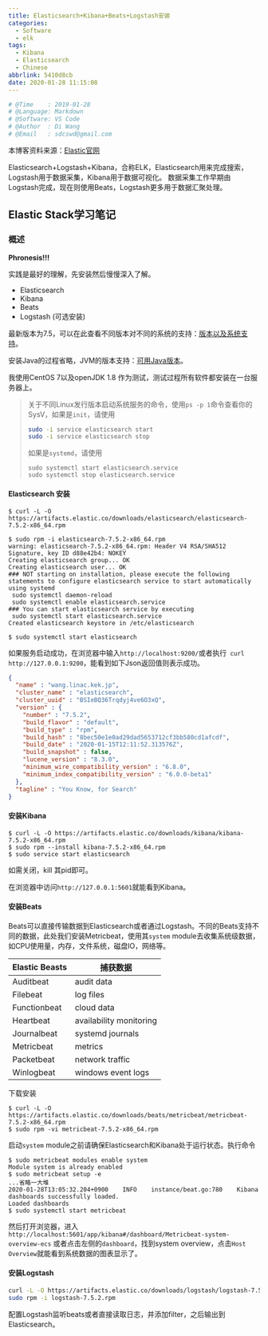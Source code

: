 ```yaml
---
title: Elasticsearch+Kibana+Beats+Logstash安装
categories:
  - Software
  - elk
tags:
  - Kibana
  - Elasticsearch
  - Chinese
abbrlink: 5410d8cb
date: 2020-01-28 11:15:08
---
```


```python
# @Time    : 2019-01-28
# @Language: Markdown
# @Software: VS Code
# @Author  : Di Wang
# @Email   : sdcswd@gmail.com
```


本博客资料来源：[Elastic官网](https://www.elastic.co/)

Elasticsearch+Logstash+Kibana，合称ELK，Elasticsearch用来完成搜索，Logstash用于数据采集，Kibana用于数据可视化。
数据采集工作早期由Logstash完成，现在则使用Beats，Logstash更多用于数据汇聚处理。
<!-- more -->

## Elastic Stack学习笔记

### 概述

**Phronesis!!!**

实践是最好的理解，先安装然后慢慢深入了解。

- Elasticsearch
- Kibana
- Beats
- Logstash (可选安装)

最新版本为7.5，可以在此查看不同版本对不同的系统的支持：[版本以及系统支持](https://www.elastic.co/support/matrix)。

安装Java的过程省略，JVM的版本支持：[可用Java版本](https://www.elastic.co/support/matrix#matrix_jvm)。

我使用CentOS 7以及openJDK 1.8 作为测试，测试过程所有软件都安装在一台服务器上。

> 关于不同Linux发行版本启动系统服务的命令，使用`ps -p 1`命令查看你的 SysV，如果是`init`，请使用
>
> ```sh
> sudo -i service elasticsearch start
> sudo -i service elasticsearch stop
> ```
>
> 如果是`systemd`，请使用
>
> ```shell
> sudo systemctl start elasticsearch.service
> sudo systemctl stop elasticsearch.service
> ```



#### Elasticsearch 安装

```shell
$ curl -L -O https://artifacts.elastic.co/downloads/elasticsearch/elasticsearch-7.5.2-x86_64.rpm

$ sudo rpm -i elasticsearch-7.5.2-x86_64.rpm
warning: elasticsearch-7.5.2-x86_64.rpm: Header V4 RSA/SHA512 Signature, key ID d88e42b4: NOKEY
Creating elasticsearch group... OK
Creating elasticsearch user... OK
### NOT starting on installation, please execute the following statements to configure elasticsearch service to start automatically using systemd
 sudo systemctl daemon-reload
 sudo systemctl enable elasticsearch.service
### You can start elasticsearch service by executing
 sudo systemctl start elasticsearch.service
Created elasticsearch keystore in /etc/elasticsearch

$ sudo systemctl start elasticsearch

```

如果服务启动成功，在浏览器中输入`http://localhost:9200/`或者执行` curl http://127.0.0.1:9200`，能看到如下Json返回值则表示成功。
```json
{
  "name" : "wang.linac.kek.jp",
  "cluster_name" : "elasticsearch",
  "cluster_uuid" : "BSIeBQ36Trqdyj4ve6O3xQ",
  "version" : {
    "number" : "7.5.2",
    "build_flavor" : "default",
    "build_type" : "rpm",
    "build_hash" : "8bec50e1e0ad29dad5653712cf3bb580cd1afcdf",
    "build_date" : "2020-01-15T12:11:52.313576Z",
    "build_snapshot" : false,
    "lucene_version" : "8.3.0",
    "minimum_wire_compatibility_version" : "6.8.0",
    "minimum_index_compatibility_version" : "6.0.0-beta1"
  },
  "tagline" : "You Know, for Search"
}
```

#### 安装Kibana

```shell
$ curl -L -O https://artifacts.elastic.co/downloads/kibana/kibana-7.5.2-x86_64.rpm
$ sudo rpm --install kibana-7.5.2-x86_64.rpm
$ sudo service start elasticsearch
```
如需关闭，kill 其pid即可。

在浏览器中访问`http://127.0.0.1:5601`就能看到Kibana。

#### 安装Beats

Beats可以直接传输数据到Elasticsearch或者通过Logstash。不同的Beats支持不同的数据，此处我们安装Metricbeat，使用其`system` module去收集系统级数据，如CPU使用量，内存，文件系统，磁盘IO，网络等。

| Elastic Beasts | 捕获数据                |
| -------------- | ----------------------- |
| Auditbeat      | audit data              |
| Filebeat       | log files               |
| Functionbeat   | cloud data              |
| Heartbeat      | availability monitoring |
| Journalbeat    | systemd journals        |
| Metricbeat     | metrics                 |
| Packetbeat     | network traffic         |
| Winlogbeat     | windows event logs      |

下载安装

```shell
$ curl -L -O https://artifacts.elastic.co/downloads/beats/metricbeat/metricbeat-7.5.2-x86_64.rpm
$ sudo rpm -vi metricbeat-7.5.2-x86_64.rpm
```

启动`system` module之前请确保Elasticsearch和Kibana处于运行状态。执行命令

```shell
$ sudo metricbeat modules enable system
Module system is already enabled
$ sudo metricbeat setup -e
...省略一大堆
2020-01-28T13:05:32.204+0900    INFO    instance/beat.go:780    Kibana dashboards successfully loaded.
Loaded dashboards
$ sudo systemctl start metricbeat
```

然后打开浏览器，进入` http://localhost:5601/app/kibana#/dashboard/Metricbeat-system-overview-ecs` 或者点击左侧的`dashboard`，找到system overview，点击`Host Overview`就能看到系统数据的图表显示了。

#### 安装Logstash

```sh
curl -L -O https://artifacts.elastic.co/downloads/logstash/logstash-7.5.2.rpm
sudo rpm -i logstash-7.5.2.rpm
```

配置Logstash监听beats或者直接读取日志，并添加filter，之后输出到Elasticsearch。